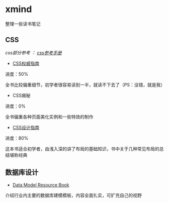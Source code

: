 # xmind

整理一些读书笔记

## CSS

*css部分参考 ： [css参考手册](http://css.doyoe.com/)*

- [CSS权威指南](CSS.The.Definitive.Guide.xmind)

进度：50%

全书比较偏重细节，初学者很容易读到一半，就读不下去了（PS：没错，就是我）

- CSS揭秘

进度：0%

全书偏重各种页面美化实例和一些特效的制作

- [CSS设计指南](CSS设计指南.xmind)

进度：80%

这本书适合初学者，由浅入深的讲了布局的基础知识，书中关于几种常见布局的总结堪称经典

## 数据库设计

- [Data Model Resource Book](DataModelDesigin.xmind)

介绍行业内主要的数据库建模模板，内容全面扎实，可扩充自己的视野
